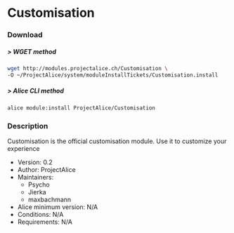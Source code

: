 # Customisation

### Download

##### > WGET method
```bash
wget http://modules.projectalice.ch/Customisation \
-O ~/ProjectAlice/system/moduleInstallTickets/Customisation.install
```

##### > Alice CLI method
```bash
alice module:install ProjectAlice/Customisation
```

### Description
Customisation is the official customisation module. Use it to customize your experience

- Version: 0.2
- Author: ProjectAlice
- Maintainers:
  - Psycho
  - Jierka
  - maxbachmann
- Alice minimum version: N/A
- Conditions: N/A
- Requirements: N/A
